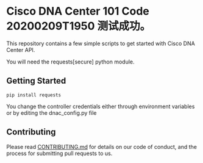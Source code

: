 # Cisco DNA Center 101 Code   20200209T1950 测试成功。

This repository contains a few simple scripts to get started with Cisco DNA Center API.

You will need the requests[secure] python module.

## Getting Started

```buildoutcfg
pip install requests
```

You change the controller credentials either through environment variables or by editing the dnac_config.py file

## Contributing

Please read [CONTRIBUTING.md](./CONTRIBUTING.md) for details on our code of conduct, and the process for submitting pull requests to us.
